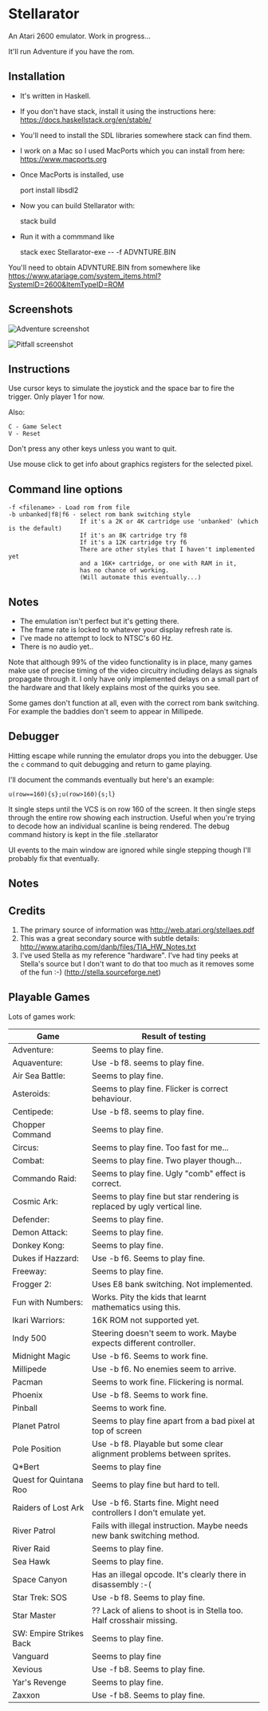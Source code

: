 # Stellarator

An Atari 2600 emulator.
Work in progress...

It'll run Adventure if you have the rom.

Installation
------------
* It's written in Haskell.
* If you don't have stack, install it using the instructions here: https://docs.haskellstack.org/en/stable/
* You'll need to install the SDL libraries somewhere stack can find them.
* I work on a Mac so I used MacPorts which you can install from here: https://www.macports.org

* Once MacPorts is installed, use

    port install libsdl2

* Now you can build Stellarator with:

    stack build
    
* Run it with a commmand like

    stack exec Stellarator-exe -- -f ADVNTURE.BIN

You'll need to obtain ADVNTURE.BIN from somewhere like https://www.atariage.com/system_items.html?SystemID=2600&ItemTypeID=ROM

Screenshots
-----------
![Adventure screenshot](docs/adventure.gif?raw=true "Adventure Screenshot")

![Pitfall screenshot](docs/pitfall.gif?raw=true "Pitfall Screenshot")

Instructions
------------
Use cursor keys to simulate the joystick and the space bar to fire the trigger.
Only player 1 for now.

Also:

    C - Game Select
    V - Reset

Don't press any other keys unless you want to quit.

Use mouse click to get info about graphics registers for the selected pixel.

Command line options
--------------------

    -f <filename> - Load rom from file
    -b unbanked|f8|f6 - select rom bank switching style
                        If it's a 2K or 4K cartridge use 'unbanked' (which is the default)
                        If it's an 8K cartridge try f8
                        If it's a 12K cartridge try f6
                        There are other styles that I haven't implemented yet
                        and a 16K+ cartridge, or one with RAM in it,
                        has no chance of working.
                        (Will automate this eventually...)

Notes
-----
* The emulation isn't perfect but it's getting there.
* The frame rate is locked to whatever your display refresh rate is.
* I've made no attempt to lock to NTSC's 60 Hz.
* There is no audio yet..

Note that although 99% of the video functionality is in place, many games
make use of precise timing of the video circuitry including delays as
signals propagate through it. I only have only implemented delays on
a small part of the hardware and that likely explains most of the quirks
you see.

Some games don't function at all, even with the correct rom bank switching.
For example the baddies don't seem to appear in Millipede.

Debugger
--------
Hitting escape while running the emulator drops you into the debugger.
Use the `c` command to quit debugging and return to game playing.

I'll document the commands eventually but here's an example:

    u(row==160){s};u(row>160){s;l}

It single steps until the VCS is on row 160 of the screen.
It then single steps through the entire row showing each instruction.
Useful when you're trying to decode how an individual scanline is
being rendered.
The debug command history is kept in the file .stellarator

UI events to the main window are ignored while single stepping though
I'll probably fix that eventually.

Notes
-----

Credits
-------
1. The primary source of information was http://web.atari.org/stellaes.pdf
2. This was a great secondary source with subtle details: http://www.atarihq.com/danb/files/TIA_HW_Notes.txt
3. I've used Stella as my reference "hardware". I've had tiny peeks at Stella's source but I don't want
   to do that too much as it removes some of the fun :-) (http://stella.sourceforge.net)

Playable Games
--------------

Lots of games work:

| Game                   |Result of testing                                                         |
|------------------------|--------------------------------------------------------------------------|
| Adventure:             | Seems to play fine.                                                      |
| Aquaventure:           | Use -b f8. seems to play fine.                                           |
| Air Sea Battle:        | Seems to play fine.                                                      |
| Asteroids:             | Seems to play fine. Flicker is correct behaviour.                        |
| Centipede:             | Use -b f8. seems to play fine.                                           |
| Chopper Command        | Seems to play fine.                                                      |
| Circus:                | Seems to play fine. Too fast for me...                                   |
| Combat:                | Seems to play fine. Two player though...                                 |
| Commando Raid:         | Seems to play fine. Ugly "comb" effect is correct.                       |
| Cosmic Ark:            | Seems to play fine but star rendering is replaced by ugly vertical line. |
| Defender:              | Seems to play fine.                                                      |
| Demon Attack:          | Seems to play fine.                                                      |
| Donkey Kong:           | Seems to play fine.                                                      |
| Dukes if Hazzard:      | Use -b f6. Seems to play fine.                                           |
| Freeway:               | Seems to play fine.                                                      |
| Frogger 2:             | Uses E8 bank switching. Not implemented.                                 |
| Fun with Numbers:      | Works. Pity the kids that learnt mathematics using this.                 |
| Ikari Warriors:        | 16K ROM not supported yet.                                               |
| Indy 500               | Steering doesn't seem to work. Maybe expects different controller.       |
| Midnight Magic         | Use -b f6. Seems to work fine.                                           |
| Millipede              | Use -b f6. No enemies seem to arrive.                                    |
| Pacman                 | Seems to work fine. Flickering is normal.                                |
| Phoenix                | Use -b f8. Seems to work fine.                                           |
| Pinball                | Seems to work fine.                                                      |
| Planet Patrol          | Seems to play fine apart from a bad pixel at top of screen               |
| Pole Position          | Use -b f8. Playable but some clear alignment problems between sprites.   |
| Q*Bert                 | Seems to play fine                                                       |
| Quest for Quintana Roo | Seems to play fine but hard to tell.                                     |
| Raiders of Lost Ark    | Use -b f6. Starts fine. Might need controllers I don't emulate yet.      |
| River Patrol           | Fails with illegal instruction. Maybe needs new bank switching method.   |
| River Raid             | Seems to play fine.                                                      |
| Sea Hawk               | Seems to play fine.                                                      |
| Space Canyon           | Has an illegal opcode. It's clearly there in disassembly :-(             |
| Star Trek: SOS         | Use -b f8. Seems to play fine.                                           |
| Star Master            | ?? Lack of aliens to shoot is in Stella too. Half crosshair missing.     |
| SW: Empire Strikes Back| Seems to play fine.                                                      |
| Vanguard               | Seems to play fine                                                       |
| Xevious                | Use -f b8. Seems to play fine.                                           |
| Yar's Revenge          | Seems to play fine.                                                      |
| Zaxxon                 | Use -f b8. Seems to play fine.                                           |

